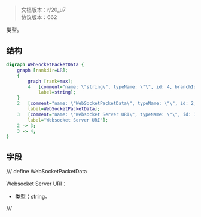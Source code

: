 # <!-- md:samp WebSocketPacketData -->

> 文档版本：r/20_u7<br/>协议版本：662

<!-- md:samp WebSocketPacketData -->类型。

## 结构

```dot
digraph WebSocketPacketData {
	graph [rankdir=LR];
	{
		graph [rank=max];
		4	[comment="name: \"string\", typeName: \"\", id: 4, branchId: 0, recurseId: -1, attributes: 512, notes: \"\"",
			label=string];
	}
	2	[comment="name: \"WebSocketPacketData\", typeName: \"\", id: 2, branchId: 0, recurseId: -1, attributes: 0, notes: \"\"",
		label=WebSocketPacketData];
	3	[comment="name: \"Websocket Server URI\", typeName: \"\", id: 3, branchId: 0, recurseId: -1, attributes: 0, notes: \"\"",
		label="Websocket Server URI"];
	2 -> 3;
	3 -> 4;
}

```

## 字段

/// define
WebSocketPacketData

Websocket Server URI：<!-- md:samp string -->

- 类型：string。


///
